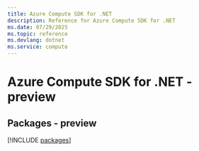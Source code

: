 ```yaml
---
title: Azure Compute SDK for .NET
description: Reference for Azure Compute SDK for .NET
ms.date: 07/29/2025
ms.topic: reference
ms.devlang: dotnet
ms.service: compute
---
```

# Azure Compute SDK for .NET - preview
## Packages - preview
[!INCLUDE [packages](compute-index.md)]